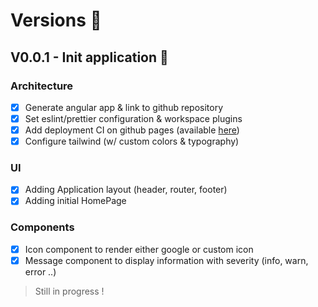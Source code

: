 # Versions 🔖

## V0.0.1 - Init application 🎉

### Architecture

- [x] Generate angular app & link to github repository
- [x] Set eslint/prettier configuration & workspace plugins
- [x] Add deployment CI on github pages (available [here](https://louiiuol.github.io/ngx-lib/))
- [x] Configure tailwind (w/ custom colors & typography)

### UI

- [x] Adding Application layout (header, router, footer)
- [x] Adding initial HomePage

### Components

- [x] Icon component to render either google or custom icon
- [x] Message component to display information with severity (info, warn, error ..)

> Still in progress !
